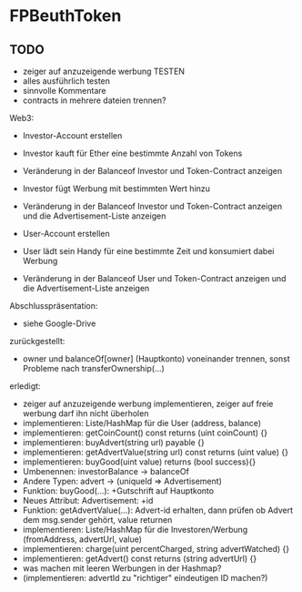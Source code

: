 # FPBeuthToken
  
  
## TODO 

- zeiger auf anzuzeigende werbung TESTEN
- alles ausführlich testen
- sinnvolle Kommentare
- contracts in mehrere dateien trennen?

Web3:
- Investor-Account erstellen
- Investor kauft für Ether eine bestimmte Anzahl von Tokens
- Veränderung in der Balanceof Investor und Token-Contract anzeigen
- Investor fügt Werbung mit bestimmten Wert hinzu
- Veränderung in der Balanceof Investor und Token-Contract anzeigen und die Advertisement-Liste anzeigen

- User-Account erstellen
- User lädt sein Handy für eine bestimmte Zeit und konsumiert dabei Werbung
- Veränderung in der Balanceof User und Token-Contract anzeigen und die Advertisement-Liste anzeigen

Abschlusspräsentation:
- siehe Google-Drive

zurückgestellt:
- owner und balanceOf[owner] (Hauptkonto) voneinander trennen, sonst Probleme nach transferOwnership(...)

erledigt:

- zeiger auf anzuzeigende werbung implementieren, zeiger auf freie werbung darf ihn nicht überholen
- implementieren: Liste/HashMap für die User (address, balance)
- implementieren: getCoinCount() const returns (uint coinCount) {}
- implementieren: buyAdvert(string url) payable {}
- implementieren: getAdvertValue(string url) const returns (uint value) {}
- implementieren: buyGood(uint value) returns (bool success){}
- Umbenennen: investorBalance -> balanceOf
- Andere Typen: advert -> (uniqueId => Advertisement)
- Funktion: buyGood(...): +Gutschrift auf Hauptkonto
- Neues Attribut: Advertisement: +id
- Funktion: getAdvertValue(...): Advert-id erhalten, dann prüfen ob Advert dem msg.sender gehört, value returnen
- implementieren: Liste/HashMap für die Investoren/Werbung (fromAddress, advertUrl, value)
- implementieren: charge(uint percentCharged, string advertWatched) {}
- implementieren: getAdvert() const returns (string advertUrl) {}
- was machen mit leeren Werbungen in der Hashmap?
- (implementieren: advertId zu "richtiger" eindeutigen ID machen?)
